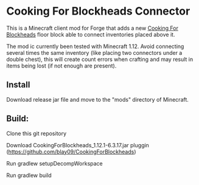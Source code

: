 # Cooking For Blockheads Connector

This is a Minecraft client mod for Forge that adds a new [Cooking For Blockheads](https://github.com/blay09/CookingForBlockheads) floor block able to connect inventories placed above it.

The mod ic currently been tested with Minecraft 1.12.
Avoid connecting several times the same inventory (like placing two connectors under a double chest), this will create count errors when crafting and may result in items being lost (if not enough are present).

## Install
Download release jar file and move to the "mods" directory of Minecraft.

## Build:

Clone this git repository

Download CookingForBlockheads_1.12.1-6.3.17.jar pluggin (https://github.com/blay09/CookingForBlockheads)

Run gradlew setupDecompWorkspace

Run gradlew build


